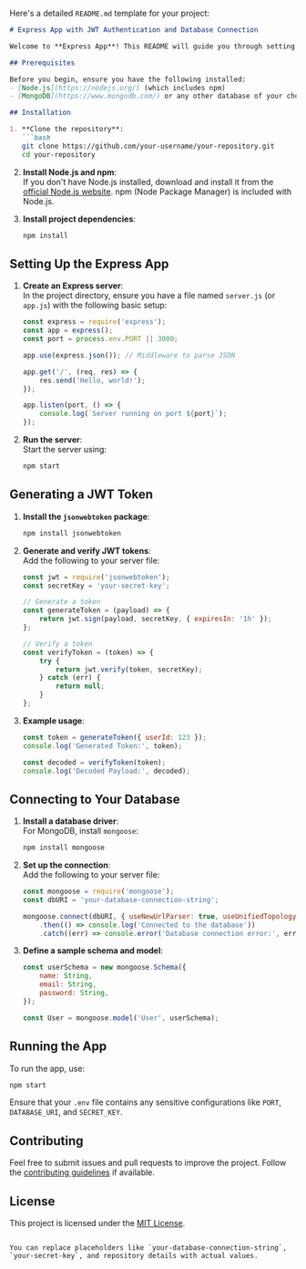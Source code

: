 Here's a detailed `README.md` template for your project:  

```markdown
# Express App with JWT Authentication and Database Connection  

Welcome to **Express App**! This README will guide you through setting up the project, including installing dependencies, creating an Express app, configuring the port, generating JWT tokens, and connecting to your database.  

## Prerequisites  

Before you begin, ensure you have the following installed:  
- [Node.js](https://nodejs.org/) (which includes npm)  
- [MongoDB](https://www.mongodb.com/) or any other database of your choice  

## Installation  

1. **Clone the repository**:  
   ```bash  
   git clone https://github.com/your-username/your-repository.git  
   cd your-repository  
   ```  

2. **Install Node.js and npm**:  
   If you don't have Node.js installed, download and install it from the [official Node.js website](https://nodejs.org/). npm (Node Package Manager) is included with Node.js.  

3. **Install project dependencies**:  
   ```bash  
   npm install  
   ```  

## Setting Up the Express App  

1. **Create an Express server**:  
   In the project directory, ensure you have a file named `server.js` (or `app.js`) with the following basic setup:  

   ```javascript  
   const express = require('express');  
   const app = express();  
   const port = process.env.PORT || 3000;  

   app.use(express.json()); // Middleware to parse JSON  

   app.get('/', (req, res) => {  
       res.send('Hello, world!');  
   });  

   app.listen(port, () => {  
       console.log(`Server running on port ${port}`);  
   });  
   ```  

2. **Run the server**:  
   Start the server using:  
   ```bash  
   npm start  
   ```  

## Generating a JWT Token  

1. **Install the `jsonwebtoken` package**:  
   ```bash  
   npm install jsonwebtoken  
   ```  

2. **Generate and verify JWT tokens**:  
   Add the following to your server file:  

   ```javascript  
   const jwt = require('jsonwebtoken');  
   const secretKey = 'your-secret-key';  

   // Generate a token  
   const generateToken = (payload) => {  
       return jwt.sign(payload, secretKey, { expiresIn: '1h' });  
   };  

   // Verify a token  
   const verifyToken = (token) => {  
       try {  
           return jwt.verify(token, secretKey);  
       } catch (err) {  
           return null;  
       }  
   };  
   ```  

3. **Example usage**:  
   ```javascript  
   const token = generateToken({ userId: 123 });  
   console.log('Generated Token:', token);  

   const decoded = verifyToken(token);  
   console.log('Decoded Payload:', decoded);  
   ```  

## Connecting to Your Database  

1. **Install a database driver**:  
   For MongoDB, install `mongoose`:  
   ```bash  
   npm install mongoose  
   ```  

2. **Set up the connection**:  
   Add the following to your server file:  

   ```javascript  
   const mongoose = require('mongoose');  
   const dbURI = 'your-database-connection-string';  

   mongoose.connect(dbURI, { useNewUrlParser: true, useUnifiedTopology: true })  
       .then(() => console.log('Connected to the database'))  
       .catch((err) => console.error('Database connection error:', err));  
   ```  

3. **Define a sample schema and model**:  
   ```javascript  
   const userSchema = new mongoose.Schema({  
       name: String,  
       email: String,  
       password: String,  
   });  

   const User = mongoose.model('User', userSchema);  
   ```  

## Running the App  

To run the app, use:  
```bash  
npm start  
```  

Ensure that your `.env` file contains any sensitive configurations like `PORT`, `DATABASE_URI`, and `SECRET_KEY`.  

## Contributing  

Feel free to submit issues and pull requests to improve the project. Follow the [contributing guidelines](CONTRIBUTING.md) if available.  

## License  

This project is licensed under the [MIT License](LICENSE).  
```

You can replace placeholders like `your-database-connection-string`, `your-secret-key`, and repository details with actual values.
